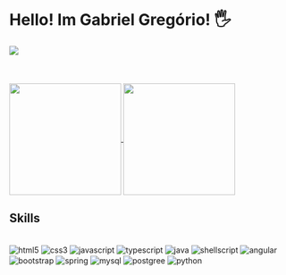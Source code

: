 # Hello! Im Gabriel Gregório! 🖐️
<a href="https://www.linkedin.com/in/gggreg87/">
  <img src ="https://img.shields.io/badge/LinkedIn-0077B5?style=for-the-badge&logo=linkedin&logoColor=white"/>
</a>
</br></br></br>
<div style="display:inline"></br>

<a href="https://github.com/anuraghazra/github-readme-stats">
  <img height=200 align="center" src="https://github-readme-stats.vercel.app/api?username=ggreg1987" />
</a>
<a href="https://github.com/anuraghazra/convoychat">
  <img height=200 align="center"  src="https://github-readme-stats.vercel.app/api/top-langs?username=ggreg1987&layout=compact&langs_count=8&card_width=320" />
</a>
    
</div>

## Skills

<div style="display: inline_block"></br>
    <img alt = "html5" align="center" 
    src="https://img.shields.io/badge/HTML5-E34F26?style=for-the-badge&logo=html5&logoColor=white">
    <img alt = "css3" align="center" 
    src="https://img.shields.io/badge/CSS3-1572B6?style=for-the-badge&logo=css3&logoColor=whit">
    <img alt = "javascript" align="center" 
    src="https://img.shields.io/badge/JavaScript-323330?style=for-the-badge&logo=javascript&logoColor=F7DF1E">
    <img alt = "typescript" align="center" 
    src="https://img.shields.io/badge/TypeScript-007ACC?style=for-the-badge&logo=typescript&logoColor=white">
    <img alt = "java" align="center" 
    src="https://img.shields.io/badge/Java-ED8B00?style=for-the-badge&logo=openjdk&logoColor=white">
    <img alt = "shellscript" align="center" 
    src="https://img.shields.io/badge/Shell_Script-121011?style=for-the-badge&logo=gnu-bash&logoColor=white">
    <img alt = "angular" align="center" 
    src="https://img.shields.io/badge/Angular-DD0031?style=for-the-badge&logo=angular&logoColor=white">
    <img alt = "bootstrap" align="center" 
    src="https://img.shields.io/badge/Bootstrap-563D7C?style=for-the-badge&logo=bootstrap&logoColor=white">
    <img alt = "spring" align="center" 
    src="https://img.shields.io/badge/Spring-6DB33F?style=for-the-badge&logo=spring&logoColor=white">
    <img alt = "mysql" align="center" 
    src="https://img.shields.io/badge/MySQL-00000F?style=for-the-badge&logo=mysql&logoColor=white">
    <img alt = "postgree" align="center" 
    src="https://img.shields.io/badge/PostgreSQL-316192?style=for-the-badge&logo=postgresql&logoColor=white">
    <img alt = "python" align="center" 
    src="https://img.shields.io/badge/Python-3776AB?style=for-the-badge&logo=python&logoColor=white">
 
</div>
